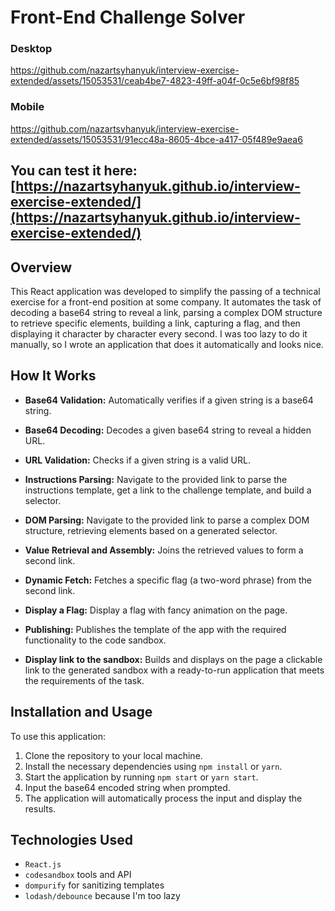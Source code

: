 # Front-End Challenge Solver

### Desktop
https://github.com/nazartsyhanyuk/interview-exercise-extended/assets/15053531/ceab4be7-4823-49ff-a04f-0c5e6bf98f85

### Mobile
https://github.com/nazartsyhanyuk/interview-exercise-extended/assets/15053531/91ecc48a-8605-4bce-a417-05f489e9aea6


## You can test it here: [https://nazartsyhanyuk.github.io/interview-exercise-extended/](https://nazartsyhanyuk.github.io/interview-exercise-extended/)

## Overview

This React application was developed to simplify the passing of a technical exercise for a front-end position at some company. It automates the task of decoding a base64 string to reveal a link, parsing a complex DOM structure to retrieve specific elements, building a link, capturing a flag, and then displaying it character by character every second.
I was too lazy to do it manually, so I wrote an application that does it automatically and looks nice.

## How It Works

- **Base64 Validation:** Automatically verifies if a given string is a base64 string.
- **Base64 Decoding:** Decodes a given base64 string to reveal a hidden URL.
- **URL Validation:** Checks if a given string is a valid URL.
- **Instructions Parsing:** Navigate to the provided link to parse the instructions template, get a link to the challenge template, and build a selector.
- **DOM Parsing:** Navigate to the provided link to parse a complex DOM structure, retrieving elements based on a generated selector.
- **Value Retrieval and Assembly:** Joins the retrieved values to form a second link.
- **Dynamic Fetch:** Fetches a specific flag (a two-word phrase) from the second link.
- **Display a Flag:** Display a flag with fancy animation on the page.

- **Publishing:** Publishes the template of the app with the required functionality to the code sandbox.
- **Display link to the sandbox:** Builds and displays on the page a clickable link to the generated sandbox with a ready-to-run application that meets the requirements of the task.

## Installation and Usage

To use this application:

1. Clone the repository to your local machine.
2. Install the necessary dependencies using `npm install` or `yarn`.
3. Start the application by running `npm start` or `yarn start`.
4. Input the base64 encoded string when prompted.
5. The application will automatically process the input and display the results.

## Technologies Used

- `React.js`
- `codesandbox` tools and API
- `dompurify` for sanitizing templates
- `lodash/debounce` because I'm too lazy
